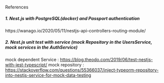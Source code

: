 References

<h5> 1. Nest.js with PostgreSQL(docker) and Passport authentication</h5>
https://wanago.io/2020/05/11/nestjs-api-controllers-routing-module/

<h5> 2. Nest.js unit test with service (mock Repository in the UsersService, mock services in the AuthService)</h5>

mock dependent Service : https://blog.theodo.com/2019/06/test-nestjs-with-jest-typescript/
mock repository : https://stackoverflow.com/questions/55366037/inject-typeorm-repository-into-nestjs-service-for-mock-data-testing